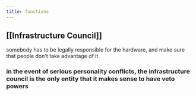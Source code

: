 ```yaml
---
title: functions
---
```


## [[Infrastructure Council]]
somebody has to be legally responsible for the hardware, and make sure that people don't take advantage of it
### in the event of serious personality conflicts, the infrastructure council is the only entity that it makes sense to have veto powers
##
